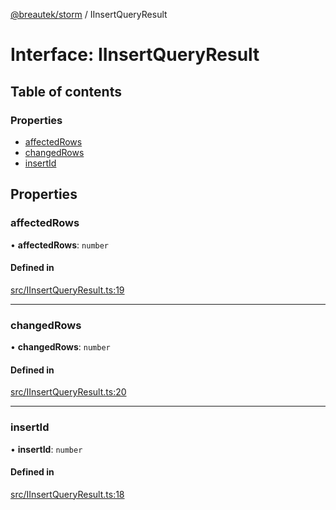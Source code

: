 [@breautek/storm](../README.md) / IInsertQueryResult

# Interface: IInsertQueryResult

## Table of contents

### Properties

- [affectedRows](IInsertQueryResult.md#affectedrows)
- [changedRows](IInsertQueryResult.md#changedrows)
- [insertId](IInsertQueryResult.md#insertid)

## Properties

### affectedRows

• **affectedRows**: `number`

#### Defined in

[src/IInsertQueryResult.ts:19](https://github.com/breautek/storm/blob/4ac2f44/src/IInsertQueryResult.ts#L19)

___

### changedRows

• **changedRows**: `number`

#### Defined in

[src/IInsertQueryResult.ts:20](https://github.com/breautek/storm/blob/4ac2f44/src/IInsertQueryResult.ts#L20)

___

### insertId

• **insertId**: `number`

#### Defined in

[src/IInsertQueryResult.ts:18](https://github.com/breautek/storm/blob/4ac2f44/src/IInsertQueryResult.ts#L18)

